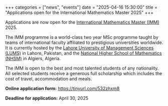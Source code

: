 +++
categories = ["news", "events"]
date = "2025-04-16 15:30:00"
title = "Applications open for the International Mathematics Master 2025"
+++

Applications are now open for the 
[International Mathematics Master (IMM)](https://www.internationalmathematicsmaster.org/) 2025.

The IMM programme is a world-class two year MSc programme 
taught by teams of international faculty affiliated to prestigious universities worldwide. 
It is currently hosted by the 
[Lahore University of Management Sciences (LUMS)](https://sbasse.lums.edu.pk/international-maths-masters-programme) 
in Lahore, Pakistan, and the 
[National Higher School of Mathematics (NHSM)](http://nhsm.edu.dz/en/) 
in Algiers, Algeria. 


The IMM is open to the best and most talented students of any nationality. All selected students receive a 
generous full scholarship which includes the cost of travel, 
accommodation and meals. 

**Online application form:** <https://tinyurl.com/532zhxm8>

**Deadline for application:** April 30, 2025

